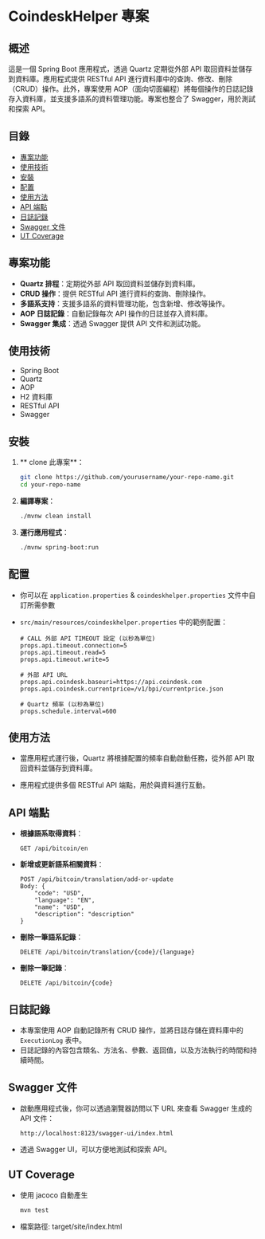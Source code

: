 # CoindeskHelper 專案

## 概述

這是一個 Spring Boot 應用程式，透過 Quartz 定期從外部 API 取回資料並儲存到資料庫。應用程式提供 RESTful API 進行資料庫中的查詢、修改、刪除（CRUD）操作。此外，專案使用 AOP（面向切面編程）將每個操作的日誌記錄存入資料庫，並支援多語系的資料管理功能。專案也整合了 Swagger，用於測試和探索 API。

## 目錄

- [專案功能](#專案功能)
- [使用技術](#使用技術)
- [安裝](#安裝)
- [配置](#配置)
- [使用方法](#使用方法)
- [API 端點](#api-端點)
- [日誌記錄](#日誌記錄)
- [Swagger 文件](#swagger-文件)
- [UT Coverage](#ut-coverage)

## 專案功能

- **Quartz 排程**：定期從外部 API 取回資料並儲存到資料庫。
- **CRUD 操作**：提供 RESTful API 進行資料的查詢、刪除操作。
- **多語系支持**：支援多語系的資料管理功能，包含新增、修改等操作。
- **AOP 日誌記錄**：自動記錄每次 API 操作的日誌並存入資料庫。
- **Swagger 集成**：透過 Swagger 提供 API 文件和測試功能。

## 使用技術

- Spring Boot
- Quartz
- AOP
- H2 資料庫
- RESTful API
- Swagger

## 安裝

1. ** clone 此專案**：
    ```bash
    git clone https://github.com/yourusername/your-repo-name.git
    cd your-repo-name
    ```

2. **編譯專案**：
    ```bash
    ./mvnw clean install
    ```

3. **運行應用程式**：
    ```bash
    ./mvnw spring-boot:run
    ```

## 配置

- 你可以在 `application.properties` & `coindeskhelper.properties` 文件中自訂所需參數

- `src/main/resources/coindeskhelper.properties` 中的範例配置：
    ```properties
	# CALL 外部 API TIMEOUT 設定 (以秒為單位)
	props.api.timeout.connection=5
	props.api.timeout.read=5
	props.api.timeout.write=5

	# 外部 API URL
	props.api.coindesk.baseuri=https://api.coindesk.com
	props.api.coindesk.currentprice=/v1/bpi/currentprice.json

    # Quartz 頻率 (以秒為單位)
	props.schedule.interval=600
    ```

## 使用方法

- 當應用程式運行後，Quartz 將根據配置的頻率自動啟動任務，從外部 API 取回資料並儲存到資料庫。

- 應用程式提供多個 RESTful API 端點，用於與資料進行互動。

## API 端點

- **根據語系取得資料**：
    ```
    GET /api/bitcoin/en
    ```

- **新增或更新語系相關資料**：
    ```
    POST /api/bitcoin/translation/add-or-update
    Body: {
        "code": "USD",
        "language": "EN",
        "name": "USD",
        "description": "description"
    }
    ```

- **刪除一筆語系記錄**：
    ```
    DELETE /api/bitcoin/translation/{code}/{language}
    ```

- **刪除一筆記錄**：
    ```
    DELETE /api/bitcoin/{code}
    ```

## 日誌記錄

- 本專案使用 AOP 自動記錄所有 CRUD 操作，並將日誌存儲在資料庫中的 `ExecutionLog` 表中。
- 日誌記錄的內容包含類名、方法名、參數、返回值，以及方法執行的時間和持續時間。

## Swagger 文件

- 啟動應用程式後，你可以透過瀏覽器訪問以下 URL 來查看 Swagger 生成的 API 文件：
    ```
    http://localhost:8123/swagger-ui/index.html
    ```
- 透過 Swagger UI，可以方便地測試和探索 API。

## UT Coverage

- 使用 jacoco 自動產生
    ```bash
    mvn test
    ```
- 檔案路徑: target/site/index.html
